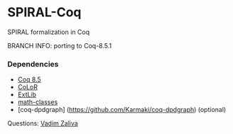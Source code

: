 # SPIRAL-Coq #

SPIRAL formalization in Coq

BRANCH INFO: porting to Coq-8.5.1

### Dependencies ###
* [Coq 8.5](https://coq.inria.fr/) 
* [CoLoR](http://color.inria.fr/)
* [ExtLib](https://github.com/coq-ext-lib/coq-ext-lib)
* [math-classes](https://github.com/math-classes/math-classes)
* [coq-dpdgraph] (https://github.com/Karmaki/coq-dpdgraph) (optional)

Questions: [Vadim Zaliva](mailto:vzaliva@cmu.edu)
